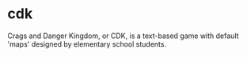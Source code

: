 # cdk
Crags and Danger Kingdom, or CDK, is a text-based game with default 'maps' designed by elementary school students.
